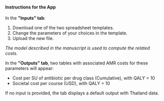#### Instructions for the App

In the **"Inputs" tab**:

1. Download one of the two spreadsheet templates.
2. Change the parameters of your choices in the template.
3. Upload the new file.

*The model described in the manuscript is used to compute the related costs.*

In the **"Outputs" tab**, two tables with associated AMR costs for these parameters will appear:

- Cost per SU of antibiotic per drug class (Cumulative), with QALY = 10
- Societal cost per course (USD), with QALY = 10

If no input is provided, the tab displays a default output with Thailand data.